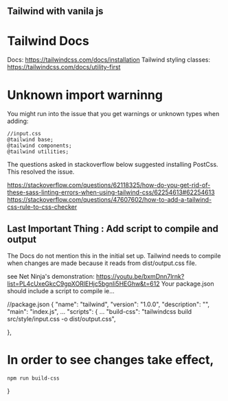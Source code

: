 ## Tailwind with vanila js

# Tailwind Docs

Docs: https://tailwindcss.com/docs/installation
Tailwind styling classes: https://tailwindcss.com/docs/utility-first

# Unknown import warninng

You might run into the issue that you get warnings or unknown types when adding:

    //input.css
    @tailwind base;
    @tailwind components;
    @tailwind utilities;

The questions asked in stackoverflow below suggested installing PostCss. This resolved the issue.

https://stackoverflow.com/questions/62118325/how-do-you-get-rid-of-these-sass-linting-errors-when-using-tailwind-css/62254613#62254613
https://stackoverflow.com/questions/47607602/how-to-add-a-tailwind-css-rule-to-css-checker

## Last Important Thing : Add script to compile and output

The Docs do not mention this in the initial set up.
Tailwind needs to compile when changes are made because it reads from dist/output.css file.

see Net Ninja's demonstration: https://youtu.be/bxmDnn7lrnk?list=PL4cUxeGkcC9gpXORlEHjc5bgnIi5HEGhw&t=612
Your package.json should include a script to compile ie...

//package.json
{
"name": "tailwind",
"version": "1.0.0",
"description": "",
"main": "index.js",
...
"scripts": {
...
"build-css": "tailwindcss build src/style/input.css -o dist/output.css",

},

# In order to see changes take effect,

    npm run build-css

}
